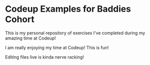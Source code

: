 # Codeup Examples for Baddies Cohort

This is my personal repository of exercises I've completed during my amazing time at Codeup!

I am really enjoying my time at Codeup! This is fun!

Editing files live is kinda nerve racking!
